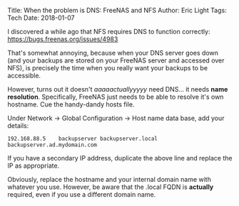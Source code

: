 Title: When the problem is DNS: FreeNAS and NFS
Author: Eric Light
Tags: Tech
Date: 2018-01-07

I discovered a while ago that NFS requires DNS to function correctly: <https://bugs.freenas.org/issues/4983>

That's somewhat annoying, because when your DNS server goes down (and your backups are stored on your FreeNAS server and accessed over NFS), is precisely the time when you really want your backups to be accessible.

However, turns out it doesn't _aaaaactuallyyyyy_ need DNS... it needs **name resolution**.  Specifically, FreeNAS just needs to be able to resolve it's own hostname.  Cue the handy-dandy hosts file.

Under Network -> Global Configuration -> Host name data base, add your details:

    192.168.88.5    backupserver backupserver.local backupserver.ad.mydomain.com

If you have a secondary IP address, duplicate the above line and replace the IP as appropriate.

Obviously, replace the hostname and your internal domain name with whatever you use.  However, be aware that the .local FQDN is **actually** required, even if you use a different domain name.
